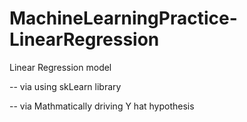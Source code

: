 # MachineLearningPractice-LinearRegression

Linear Regression model 

  -- via using skLearn library 
  
  -- via Mathmatically driving Y hat hypothesis 
